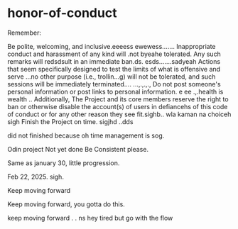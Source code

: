 # honor-of-conduct
Remember:

Be polite, welcoming, and inclusive.eeeess
ewewess.......
Inappropriate conduct and harassment of any kind will .not byeahe tolerated. Any such remarks will redsdsult in an immediate ban.ds.
esds.......sadyeah
Actions that seem specifically designed to test the limits of what is offensive and serve ...no other purpose (i.e., trollin...g) will not be tolerated, and such sessions will be immediately terminated....
...,.,.,.,
Do not post someone's personal information or post links to personal information. e ee .,.health is wealth
..
Additionally, The Project and its core members reserve the right to ban or otherwise disable the account(s) of users in defiancehs of this code of conduct or for any other reason they see fit.sighb..
 wla kaman na choiceh
sigh
Finish the Project on time.  sigjhd
..dds

did not finished because oh time management is sog.



Odin project
Not yet done
Be Consistent please.

Same as january 30, little progression.

Feb 22, 2025. sigh.


Keep moving forward

Keep moving forward, you gotta do this.

keep moving forward . . ns
hey
tired but go with the flow 
